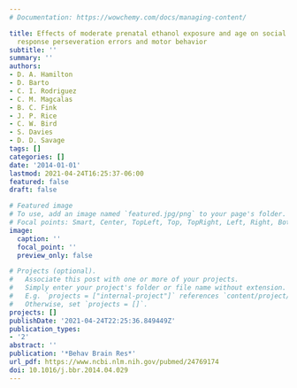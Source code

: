 ```yaml
---
# Documentation: https://wowchemy.com/docs/managing-content/

title: Effects of moderate prenatal ethanol exposure and age on social behavior, spatial
  response perseveration errors and motor behavior
subtitle: ''
summary: ''
authors:
- D. A. Hamilton
- D. Barto
- C. I. Rodriguez
- C. M. Magcalas
- B. C. Fink
- J. P. Rice
- C. W. Bird
- S. Davies
- D. D. Savage
tags: []
categories: []
date: '2014-01-01'
lastmod: 2021-04-24T16:25:37-06:00
featured: false
draft: false

# Featured image
# To use, add an image named `featured.jpg/png` to your page's folder.
# Focal points: Smart, Center, TopLeft, Top, TopRight, Left, Right, BottomLeft, Bottom, BottomRight.
image:
  caption: ''
  focal_point: ''
  preview_only: false

# Projects (optional).
#   Associate this post with one or more of your projects.
#   Simply enter your project's folder or file name without extension.
#   E.g. `projects = ["internal-project"]` references `content/project/deep-learning/index.md`.
#   Otherwise, set `projects = []`.
projects: []
publishDate: '2021-04-24T22:25:36.849449Z'
publication_types:
- '2'
abstract: ''
publication: '*Behav Brain Res*'
url_pdf: https://www.ncbi.nlm.nih.gov/pubmed/24769174
doi: 10.1016/j.bbr.2014.04.029
---
```

